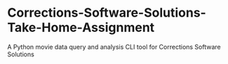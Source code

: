 # Corrections-Software-Solutions-Take-Home-Assignment
A Python movie data query and analysis CLI tool for Corrections Software Solutions
